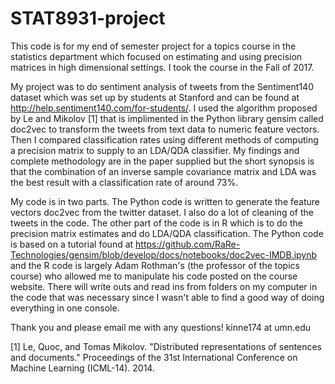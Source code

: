 # STAT8931-project
This code is for my end of semester project for a topics course in the statistics department which focused on estimating and using precision matrices in high dimensional settings. I took the course in the Fall of 2017. 

My project was to do sentiment analysis of tweets from the Sentiment140 dataset which was set up by students at Stanford and can be found at http://help.sentiment140.com/for-students/. I used the algorithm proposed by Le and Mikolov [1] that is implimented in the Python library gensim called doc2vec to transform the tweets from text data to numeric feature vectors. Then I compared classification rates using different methods of computing a precision matrix to supply to an LDA/QDA classifier. My findings and complete methodology are in the paper supplied but the short synopsis is that the combination of an inverse sample covariance matrix and LDA was the best result with a classification rate of around 73%.

My code is in two parts. The Python code is written to generate the feature vectors doc2vec from the twitter dataset. I also do a lot of cleaning of the tweets in the code. The other part of the code is in R which is to do the precision matrix estimates and do LDA/QDA classification. The Python code is based on a tutorial found at https://github.com/RaRe-Technologies/gensim/blob/develop/docs/notebooks/doc2vec-IMDB.ipynb and the R code is largely Adam Rothman's (the professor of the topics course) who allowed me to manipulate his code posted on the course website. There will write outs and read ins from folders on my computer in the code that was necessary since I wasn't able to find a good way of doing everything in one console. 

Thank you and please email me with any questions! kinne174 at umn.edu

[1] Le, Quoc, and Tomas Mikolov. "Distributed representations of sentences and documents." Proceedings of the 31st International Conference on Machine Learning (ICML-14). 2014.
